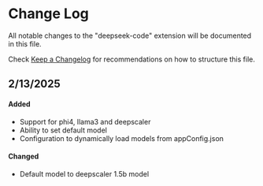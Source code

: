 # Change Log

All notable changes to the "deepseek-code" extension will be documented in this file.

Check [Keep a Changelog](http://keepachangelog.com/) for recommendations on how to structure this file.

## 2/13/2025

#### Added 
- Support for phi4, llama3 and deepscaler
- Ability to set default model
- Configuration to dynamically load models from appConfig.json

#### Changed
- Default model to deepscaler 1.5b model